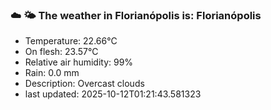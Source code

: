 ### ☁️ 🌤️  The weather in Florianópolis is: Florianópolis

- Temperature: 22.66°C
- On flesh: 23.57°C
- Relative air humidity: 99%
- Rain: 0.0 mm
- Description: Overcast clouds
- last updated: 2025-10-12T01:21:43.581323
